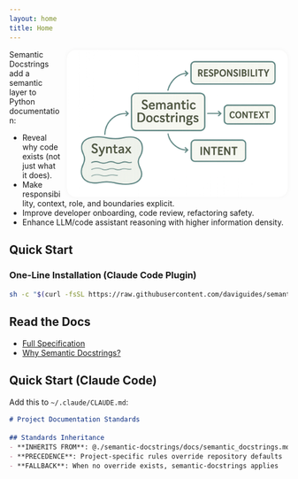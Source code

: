 ```yaml
---
layout: home
title: Home
---
```


<img src="./assets/images/semantic-docstrings-banner.png" alt="Principles Diagram" align="right" style="width: 400px;background-color:#f2f0e9;border-radius: 1rem;box-shadow: 0 0 8px rgba(0, 0, 0, 0.04);margin-left:10px;"/>

Semantic Docstrings add a semantic layer to Python documentation:
- Reveal why code exists (not just what it does).
- Make responsibility, context, role, and boundaries explicit.
- Improve developer onboarding, code review, refactoring safety.
- Enhance LLM/code assistant reasoning with higher information density.

## Quick Start

### One-Line Installation (Claude Code Plugin)

```bash
sh -c "$(curl -fsSL https://raw.githubusercontent.com/daviguides/semantic-docstrings/main/install.sh)"
```

## Read the Docs

- [Full Specification](/semantic-docstrings/semantic_docstrings.md)
- [Why Semantic Docstrings?](/semantic-docstrings/why_semantic_docstrings.md)

## Quick Start (Claude Code)

Add this to `~/.claude/CLAUDE.md`:

```markdown
# Project Documentation Standards

## Standards Inheritance
- **INHERITS FROM**: @./semantic-docstrings/docs/semantic_docstrings.md
- **PRECEDENCE**: Project-specific rules override repository defaults
- **FALLBACK**: When no override exists, semantic-docstrings applies
```
